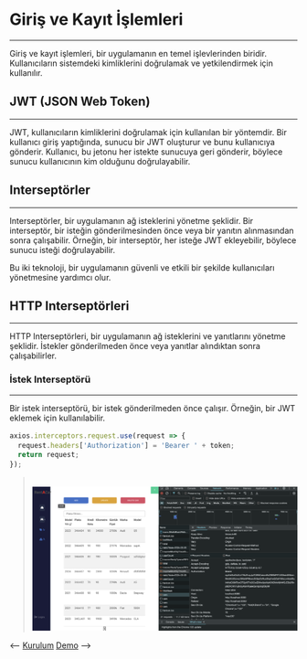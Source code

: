 # Giriş ve Kayıt İşlemleri
---
Giriş ve kayıt işlemleri, bir uygulamanın en temel işlevlerinden biridir. Kullanıcıların sistemdeki kimliklerini doğrulamak ve yetkilendirmek için kullanılır.

## JWT (JSON Web Token)
---
JWT, kullanıcıların kimliklerini doğrulamak için kullanılan bir yöntemdir. Bir kullanıcı giriş yaptığında, sunucu bir JWT oluşturur ve bunu kullanıcıya gönderir. Kullanıcı, bu jetonu her istekte sunucuya geri gönderir, böylece sunucu kullanıcının kim olduğunu doğrulayabilir.

## Interseptörler
---
Interseptörler, bir uygulamanın ağ isteklerini yönetme şeklidir. Bir interseptör, bir isteğin gönderilmesinden önce veya bir yanıtın alınmasından sonra çalışabilir. Örneğin, bir interseptör, her isteğe JWT ekleyebilir, böylece sunucu isteği doğrulayabilir.

Bu iki teknoloji, bir uygulamanın güvenli ve etkili bir şekilde kullanıcıları yönetmesine yardımcı olur.

## HTTP Interseptörleri
---
HTTP Interseptörleri, bir uygulamanın ağ isteklerini ve yanıtlarını yönetme şeklidir. İstekler gönderilmeden önce veya yanıtlar alındıktan sonra çalışabilirler.

### İstek Interseptörü
---
Bir istek interseptörü, bir istek gönderilmeden önce çalışır. Örneğin, bir JWT eklemek için kullanılabilir.

```javascript
axios.interceptors.request.use(request => {
  request.headers['Authorization'] = 'Bearer ' + token;
  return request;
});
```

> <br>![alt text](imgs/authorization.png)<br>


<-- [Kurulum](kurulum.md)                  [Demo](demo.md) --> 